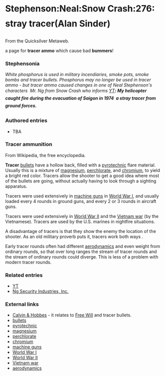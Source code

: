 
# Stephenson:Neal:Snow Crash:276:stray tracer(Alan Sinder)

From the Quicksilver Metaweb.

a page for **tracer ammo** which cause bad **bummers**!

### Stephensonia


 *White phosphorus is used in military incendiaries, smoke pots, smoke bombs and tracer bullets. Phosphorus may no longer be used in tracer ammo - but tracer ammo caused changes in one of Neal Stephenson's characters  Mr. Ng from Snow Crash who informs [YT](/stephenson-neal-snow-crash-yt)**: My helicopter caught fire during the evacuation of Saigon in 1974  a stray tracer from ground forces.***

### Authored entries


* TBA


### Tracer ammunition


From Wikipedia, the free encyclopedia. 

**Tracer** [bullets](/http-en-wikipedia-org-wiki-bullet) have a hollow back, filled with a [pyrotechnic](/http-en-wikipedia-org-wiki-pyrotechnic) flare material. Usually this is a mixture of [magnesium](/http-en-wikipedia-org-wiki-magnesium), [perchlorate](/http-en-wikipedia-org-wiki-ammonium-perchlorate), and [chromium](/http-en-wikipedia-org-wiki-chromium), to yield a bright red color. Tracers allow the shooter to get a good idea where most of the bullets are going, without actually having to look through a sighting apparatus.

Tracers were used extensively in [machine guns](/http-en-wikipedia-org-wiki-machine-gun) in [World War I](/http-en-wikipedia-org-wiki-world-war-i), and usually loaded every 4 rounds in ground guns, and every 2 or 3 rounds in aircraft guns. 

Tracers were used extensively in [World War II](/http-en-wikipedia-org-wiki-world-war-ii) and the [Vietnam war](/http-en-wikipedia-org-wiki-vietnam-war) (by the Vietnamese). Tracers are used by the U.S. marines in nightfire situations. 

A disadvantage of tracers is that they show the enemy the location of the shooter. As an old military proverb puts it, tracers work both ways .

Early tracer rounds often had different [aerodynamics](/http-en-wikipedia-org-wiki-aerodynamics) and even weight from ordinary rounds, so that over long ranges the stream of tracer rounds and the stream of ordinary rounds could diverge. This is less of a problem with modern tracer rounds. 

### Related entries


* [YT](/stephenson-neal-snow-crash-yt)
* [Ng Security Industries, Inc.](/ng-security-industries-inc)


### External links


* [Calvin & Hobbes](/http-en-wikipedia-org-wiki-calvin-and-hobbes) - it relates to [Free Will](/free-will) and tracer bullets.
* [bullets](/http-en-wikipedia-org-wiki-bullet)
* [pyrotechnic](/http-en-wikipedia-org-wiki-pyrotechnic)
* [magnesium](/http-en-wikipedia-org-wiki-magnesium)
* [perchlorate](/http-en-wikipedia-org-wiki-ammonium-perchlorate)
* [chromium](/http-en-wikipedia-org-wiki-chromium)
* [machine guns](/http-en-wikipedia-org-wiki-machine-gun)
* [World War I](/http-en-wikipedia-org-wiki-world-war-i)
* [World War II](/http-en-wikipedia-org-wiki-world-war-ii)
* [Vietnam war](/http-en-wikipedia-org-wiki-vietnam-war)
* [aerodynamics](/http-en-wikipedia-org-wiki-aerodynamics)
